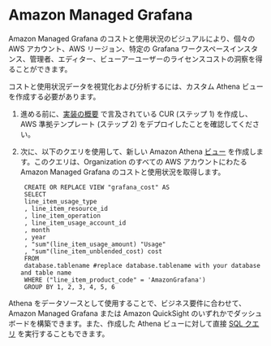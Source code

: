 # Amazon Managed Grafana

Amazon Managed Grafana のコストと使用状況のビジュアルにより、個々の AWS アカウント、AWS リージョン、特定の Grafana ワークスペースインスタンス、管理者、エディター、ビューアーユーザーのライセンスコストの洞察を得ることができます。

コストと使用状況データを視覚化および分析するには、カスタム Athena ビューを作成する必要があります。

1. 進める前に、[実装の概要][cid-implement] で言及されている CUR (ステップ 1) を作成し、AWS 準拠テンプレート (ステップ 2) をデプロイしたことを確認してください。

2. 次に、以下のクエリを使用して、新しい Amazon Athena [ビュー][view] を作成します。このクエリは、Organization のすべての AWS アカウントにわたる Amazon Managed Grafana のコストと使用状況を取得します。

        CREATE OR REPLACE VIEW "grafana_cost" AS
        SELECT
        line_item_usage_type
        , line_item_resource_id
        , line_item_operation
        , line_item_usage_account_id
        , month
        , year
        , "sum"(line_item_usage_amount) "Usage"
        , "sum"(line_item_unblended_cost) cost
        FROM
        database.tablename #replace database.tablename with your database and table name
        WHERE ("line_item_product_code" = 'AmazonGrafana') 
        GROUP BY 1, 2, 3, 4, 5, 6

Athena をデータソースとして使用することで、ビジネス要件に合わせて、Amazon Managed Grafana または Amazon QuickSight のいずれかでダッシュボードを構築できます。また、作成した Athena ビューに対して直接 [SQL クエリ][sql-query] を実行することもできます。


[view]: https://athena-in-action.workshop.aws/30-basics/303-create-view.html
[sql-query]: https://docs.aws.amazon.com/athena/latest/ug/querying-athena-tables.html
[cid-implement]: ../../../guides/cost/cost-visualization/cost.md#implementation
